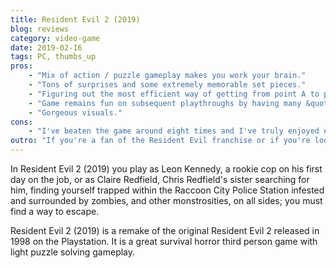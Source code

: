 ```yaml
---
title: Resident Evil 2 (2019)
blog: reviews
category: video-game
date: 2019-02-16
tags: PC, thumbs_up
pros:
    - "Mix of action / puzzle gameplay makes you work your brain."
    - "Tons of surprises and some extremely memorable set pieces."
    - "Figuring out the most efficient way of getting from point A to point B has never been so exhilarating."
    - "Game remains fun on subsequent playthroughs by having many &quot;easy to learn but hard to master&quot; gameplay elements such as how to deal with each enemy/boss effectively."
    - "Gorgeous visuals."
cons:
    - "I've beaten the game around eight times and I've truly enjoyed each moment I've spent with the game. However, if you only want to play through the game's &quot;unique&quot; content once then you'll most likely spend ten to sixteen hours with the game in total which is something to be considered due to the game's price."
outro: "If you're a fan of the Resident Evil franchise or if you're looking for a great survival horror game then you can't go wrong with Resident Evil 2 (2019).  "
---
```

In Resident Evil 2 (2019) you play as Leon Kennedy, a rookie cop on his first day on the job, or as Claire Redfield, Chris Redfield's sister searching for him, finding yourself trapped within the Raccoon City Police Station infested and surrounded by zombies, and other monstrosities, on all sides; you must find a way to escape.

Resident Evil 2 (2019) is a remake of the original Resident Evil 2 released in 1998 on the Playstation. It is a great survival horror third person game with light puzzle solving gameplay.
